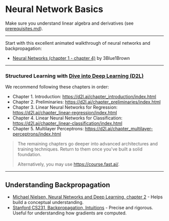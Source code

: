 # Neural Network Basics

Make sure you understand linear algebra and derivatives (see [prerequisites.md](./prerequisites.md)).

---

Start with this excellent animated walkthrough of neural networks and backpropagation:
* [Neural Networks (chapter 1 - chapter 4)](https://www.youtube.com/playlist?list=PLZHQObOWTQDNU6R1_67000Dx_ZCJB-3pi) by 3Blue1Brown

---

### Structured Learning with [Dive into Deep Learning (D2L)](https://d2l.ai/index.html)

We recommend following these chapters in order:
* Chapter 1. Introduction: https://d2l.ai/chapter_introduction/index.html
* Chapter 2. Preliminaries: https://d2l.ai/chapter_preliminaries/index.html
* Chapter 3. Linear Neural Networks for Regression: https://d2l.ai/chapter_linear-regression/index.html
* Chapter 4. Linear Neural Networks for Classification: https://d2l.ai/chapter_linear-classification/index.html
* Chapter 5. Multilayer Perceptrons: https://d2l.ai/chapter_multilayer-perceptrons/index.html

> The remaining chapters go deeper into advanced architectures and training techniques. Return to them once you've built a solid foundation.
> 
> Alternatively, you may use https://course.fast.ai/.

---

## Understanding Backpropagation

* [Michael Nielsen, Neural Networks and Deep Learning, chapter 2](http://neuralnetworksanddeeplearning.com/chap2.html) - 
Helps build a conceptual understanding.
* [Stanford CS231, Backpropagation, Intuitions](https://cs231n.github.io/optimization-2/) - 
Precise and rigorous. Useful for understanding how gradients are computed.



